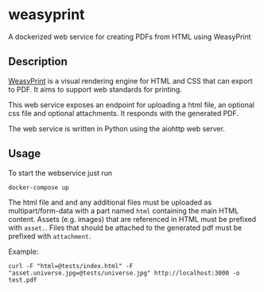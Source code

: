# weasyprint

A dockerized web service for creating PDFs from HTML using WeasyPrint

## Description

[WeasyPrint](https://weasyprint.readthedocs.io/en/stable/index.html)
is a visual rendering engine for HTML and CSS that can export to PDF.
It aims to support web standards for printing.

This web service exposes an endpoint for uploading a html file, an optional css
file and optional attachments. It responds with the generated PDF.

The web service is written in Python using the aiohttp web server.

## Usage

To start the webservice just run
```
docker-compose up
```

The html file and and any additional files must be uploaded as multipart/form-data
with a part named `html` containing the main HTML content. Assets (e.g. images)
that are referenced in HTML must be prefixed with `asset.`. Files that should
be attached to the generated pdf must be prefixed with `attachment.`

Example:

```
curl -F "html=@tests/index.html" -F "asset.universe.jpg=@tests/universe.jpg" http://localhost:3000 -o test.pdf
```
